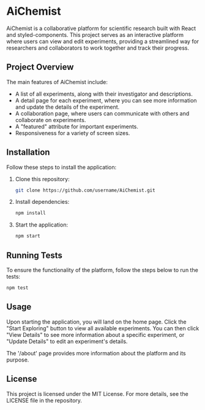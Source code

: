 # AiChemist

AiChemist is a collaborative platform for scientific research built with React and styled-components. This project serves as an interactive platform where users can view and edit experiments, providing a streamlined way for researchers and collaborators to work together and track their progress.

## Project Overview

The main features of AiChemist include:

- A list of all experiments, along with their investigator and descriptions.
- A detail page for each experiment, where you can see more information and update the details of the experiment.
- A collaboration page, where users can communicate with others and collaborate on experiments.
- A "featured" attribute for important experiments.
- Responsiveness for a variety of screen sizes.

## Installation

Follow these steps to install the application:

1. Clone this repository:
    ```bash
    git clone https://github.com/username/AiChemist.git
    ```
2. Install dependencies:
    ```bash
    npm install
    ```
3. Start the application:
    ```bash
    npm start
    ```

## Running Tests

To ensure the functionality of the platform, follow the steps below to run the tests:

```bash
npm test
```

## Usage

Upon starting the application, you will land on the home page. Click the "Start Exploring" button to view all available experiments. You can then click "View Details" to see more information about a specific experiment, or "Update Details" to edit an experiment's details.

The '/about' page provides more information about the platform and its purpose.

## License

This project is licensed under the MIT License. For more details, see the LICENSE file in the repository.
